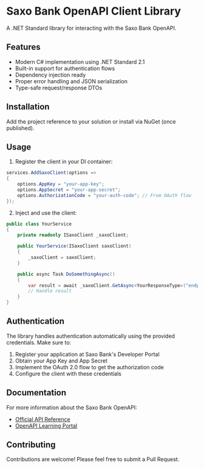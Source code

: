 # Saxo Bank OpenAPI Client Library

A .NET Standard library for interacting with the Saxo Bank OpenAPI.

## Features

- Modern C# implementation using .NET Standard 2.1
- Built-in support for authentication flows
- Dependency injection ready
- Proper error handling and JSON serialization
- Type-safe request/response DTOs

## Installation

Add the project reference to your solution or install via NuGet (once published).

## Usage

1. Register the client in your DI container:

```csharp
services.AddSaxoClient(options =>
{
    options.AppKey = "your-app-key";
    options.AppSecret = "your-app-secret";
    options.AuthorizationCode = "your-auth-code"; // From OAuth flow
});
```

2. Inject and use the client:

```csharp
public class YourService
{
    private readonly ISaxoClient _saxoClient;

    public YourService(ISaxoClient saxoClient)
    {
        _saxoClient = saxoClient;
    }

    public async Task DoSomethingAsync()
    {
        var result = await _saxoClient.GetAsync<YourResponseType>("endpoint/path");
        // Handle result
    }
}
```

## Authentication

The library handles authentication automatically using the provided credentials. Make sure to:

1. Register your application at Saxo Bank's Developer Portal
2. Obtain your App Key and App Secret
3. Implement the OAuth 2.0 flow to get the authorization code
4. Configure the client with these credentials

## Documentation

For more information about the Saxo Bank OpenAPI:

- [Official API Reference](https://www.developer.saxo/openapi/referencedocs)
- [OpenAPI Learning Portal](https://www.developer.saxo/openapi/learn)

## Contributing

Contributions are welcome! Please feel free to submit a Pull Request.

